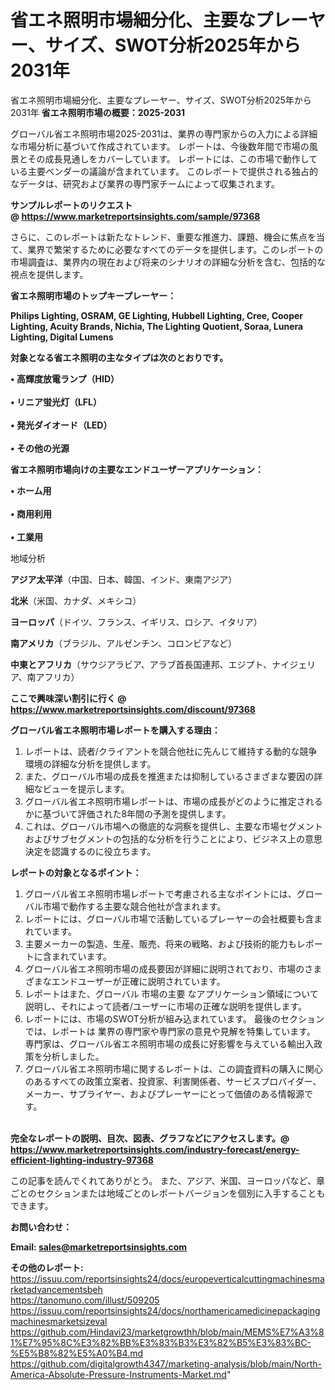 # 省エネ照明市場細分化、主要なプレーヤー、サイズ、SWOT分析2025年から2031年
省エネ照明市場細分化、主要なプレーヤー、サイズ、SWOT分析2025年から2031年
<strong><b>省エネ照明市場の概要：2025-2031</b></strong>

グローバル省エネ照明市場2025-2031は、業界の専門家からの入力による詳細な市場分析に基づいて作成されています。 レポートは、今後数年間で市場の風景とその成長見通しをカバーしています。 レポートには、この市場で動作している主要ベンダーの議論が含まれています。 このレポートで提供される独占的なデータは、研究および業界の専門家チームによって収集されます。

<strong>サンプルレポートのリクエスト @ <a href=https://www.marketreportsinsights.com/sample/97368>https://www.marketreportsinsights.com/sample/97368</a></strong>

さらに、このレポートは新たなトレンド、重要な推進力、課題、機会に焦点を当て、業界で繁栄するために必要なすべてのデータを提供します。このレポートの市場調査は、業界内の現在および将来のシナリオの詳細な分析を含む、包括的な視点を提供します。

<strong>省エネ照明市場のトップキープレーヤー：</strong>

<strong>Philips Lighting, OSRAM, GE Lighting, Hubbell Lighting, Cree, Cooper Lighting, Acuity Brands, Nichia, The Lighting Quotient, Soraa, Lunera Lighting, Digital Lumens</strong>

<strong><b>対象となる省エネ照明の主なタイプは次のとおりです。</b></strong>

<strong>• 高輝度放電ランプ（HID）<br><br>• リニア蛍光灯（LFL）<br><br>• 発光ダイオード（LED）<br><br>• その他の光源</strong>

<strong><b>省エネ照明市場向けの主要なエンドユーザーアプリケーション：</b></strong>

<strong>• ホーム用<br><br>• 商用利用<br><br>• 工業用</strong>

 地域分析

<strong><b>アジア太平洋</b></strong>（中国、日本、韓国、インド、東南アジア）

<strong><b>北米</b></strong>（米国、カナダ、メキシコ）

<strong><b>ヨーロッパ</b></strong>（ドイツ、フランス、イギリス、ロシア、イタリア）

<strong><b>南アメリカ</b></strong>（ブラジル、アルゼンチン、コロンビアなど）

<strong><b>中東とアフリカ</b></strong>（サウジアラビア、アラブ首長国連邦、エジプト、ナイジェリア、南アフリカ）

<strong>ここで興味深い割引に行く @ <a href=https://www.marketreportsinsights.com/discount/97368>https://www.marketreportsinsights.com/discount/97368</a></strong>

<strong><b>グローバル省エネ照明市場レポートを購入する理由：</b></strong>
<ol>
  <li>レポートは、読者/クライアントを競合他社に先んじて維持する動的な競争環境の詳細な分析を提供します。</li>
  <li>また、グローバル市場の成長を推進または抑制しているさまざまな要因の詳細なビューを提示します。</li>
  <li>グローバル省エネ照明市場レポートは、市場の成長がどのように推定されるかに基づいて評価された8年間の予測を提供します。</li>
  <li>これは、グローバル市場への徹底的な洞察を提供し、主要な市場セグメントおよびサブセグメントの包括的な分析を行うことにより、ビジネス上の意思決定を認識するのに役立ちます。</li>
</ol>
<strong><b>レポートの対象となるポイント：</b></strong>
<ol>
  <li>グローバル省エネ照明市場レポートで考慮される主なポイントには、グローバル市場で動作する主要な競合他社が含まれます。</li>
  <li>レポートには、グローバル市場で活動しているプレーヤーの会社概要も含まれています。</li>
  <li>主要メーカーの製造、生産、販売、将来の戦略、および技術的能力もレポートに含まれています。</li>
  <li>グローバル省エネ照明市場の成長要因が詳細に説明されており、市場のさまざまなエンドユーザーが正確に説明されています。</li>
  <li>レポートはまた、グローバル 市場の主要 なアプリケーション領域について説明し、それによって読者/ユーザーに市場の正確な説明を提供します。</li>
  <li>レポートには、市場のSWOT分析が組み込まれています。 最後のセクションでは、レポートは 業界の専門家や専門家の意見や見解を特集しています。 専門家は、グローバル省エネ照明市場の成長に好影響を与えている輸出入政策を分析しました。</li>
  <li>グローバル省エネ照明市場に関するレポートは、この調査資料の購入に関心のあるすべての政策立案者、投資家、利害関係者、サービスプロバイダー、メーカー、サプライヤー、およびプレーヤーにとって価値のある情報源です。</li>
</ol><br>
<strong>完全なレポートの説明、目次、図表、グラフなどにアクセスします。@ <a href=https://www.marketreportsinsights.com/industry-forecast/energy-efficient-lighting-industry-97368>https://www.marketreportsinsights.com/industry-forecast/energy-efficient-lighting-industry-97368</a></strong>

この記事を読んでくれてありがとう。 また、アジア、米国、ヨーロッパなど、章ごとのセクションまたは地域ごとのレポートバージョンを個別に入手することもできます。

<strong><b>お問い合わせ：</b></strong>

<strong>Email: </strong><a href=mailto:sales@marketreportsinsights.com><strong>sales@marketreportsinsights.com</strong></a>

<strong>その他のレポート:</strong>
<br>
<a href=https://issuu.com/reportsinsights24/docs/europeverticalcuttingmachinesmarketadvancementsbeh>https://issuu.com/reportsinsights24/docs/europeverticalcuttingmachinesmarketadvancementsbeh</a>
<br>
<a href=https://tanomuno.com/illust/509205>https://tanomuno.com/illust/509205</a>
<br>
<a href=https://issuu.com/reportsinsights24/docs/northamericamedicinepackagingmachinesmarketsizeval>https://issuu.com/reportsinsights24/docs/northamericamedicinepackagingmachinesmarketsizeval</a>
<br>
<a href=https://github.com/Hindavi23/marketgrowthh/blob/main/MEMS%E7%A3%81%E7%95%8C%E3%82%BB%E3%83%B3%E3%82%B5%E3%83%BC-%E5%B8%82%E5%A0%B4.md>https://github.com/Hindavi23/marketgrowthh/blob/main/MEMS%E7%A3%81%E7%95%8C%E3%82%BB%E3%83%B3%E3%82%B5%E3%83%BC-%E5%B8%82%E5%A0%B4.md</a>
<br>
<a href=https://github.com/digitalgrowth4347/marketing-analysis/blob/main/North-America-Absolute-Pressure-Instruments-Market.md>https://github.com/digitalgrowth4347/marketing-analysis/blob/main/North-America-Absolute-Pressure-Instruments-Market.md</a>"

